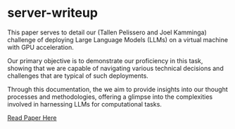 # server-writeup

This paper serves to detail our (Tallen Pelissero and Joel Kamminga) challenge of deploying Large Language Models (LLMs) on a virtual machine with GPU acceleration.

Our primary objective is to demonstrate our proficiency in this task, showing that we are capable of navigating various technical decisions and challenges that are typical of such deployments. 

Through this documentation, the we aim to provide insights into our thought processes and methodologies, offering a glimpse into the complexities involved in harnessing LLMs for computational tasks.

[Read Paper Here](/writeUp.md)